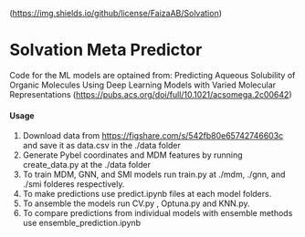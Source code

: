 (https://img.shields.io/github/license/FaizaAB/Solvation)
# Solvation Meta Predictor



Code for the ML models are optained from: Predicting Aqueous Solubility of Organic Molecules Using Deep Learning Models with Varied Molecular Representations (https://pubs.acs.org/doi/full/10.1021/acsomega.2c00642)

#### Usage
1. Download data from https://figshare.com/s/542fb80e65742746603c and save it as data.csv in the ./data folder
2. Generate Pybel coordinates and MDM features by running create_data.py at the ./data folder
3. To train MDM, GNN, and SMI models run train.py at ./mdm, ./gnn, and ./smi folderes respectively.
4. To make predictions use predict.ipynb files at each model folders.
5. To ansemble the models run CV.py , Optuna.py and KNN.py.
6. To compare predictions from individual models with ensemble methods use ensemble_prediction.ipynb
